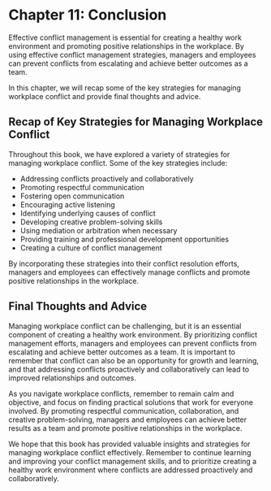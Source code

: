 Chapter 11: Conclusion
======================

Effective conflict management is essential for creating a healthy work environment and promoting positive relationships in the workplace. By using effective conflict management strategies, managers and employees can prevent conflicts from escalating and achieve better outcomes as a team.

In this chapter, we will recap some of the key strategies for managing workplace conflict and provide final thoughts and advice.

Recap of Key Strategies for Managing Workplace Conflict
-------------------------------------------------------

Throughout this book, we have explored a variety of strategies for managing workplace conflict. Some of the key strategies include:

* Addressing conflicts proactively and collaboratively
* Promoting respectful communication
* Fostering open communication
* Encouraging active listening
* Identifying underlying causes of conflict
* Developing creative problem-solving skills
* Using mediation or arbitration when necessary
* Providing training and professional development opportunities
* Creating a culture of conflict management

By incorporating these strategies into their conflict resolution efforts, managers and employees can effectively manage conflicts and promote positive relationships in the workplace.

Final Thoughts and Advice
-------------------------

Managing workplace conflict can be challenging, but it is an essential component of creating a healthy work environment. By prioritizing conflict management efforts, managers and employees can prevent conflicts from escalating and achieve better outcomes as a team. It is important to remember that conflict can also be an opportunity for growth and learning, and that addressing conflicts proactively and collaboratively can lead to improved relationships and outcomes.

As you navigate workplace conflicts, remember to remain calm and objective, and focus on finding practical solutions that work for everyone involved. By promoting respectful communication, collaboration, and creative problem-solving, managers and employees can achieve better results as a team and promote positive relationships in the workplace.

We hope that this book has provided valuable insights and strategies for managing workplace conflict effectively. Remember to continue learning and improving your conflict management skills, and to prioritize creating a healthy work environment where conflicts are addressed proactively and collaboratively.
